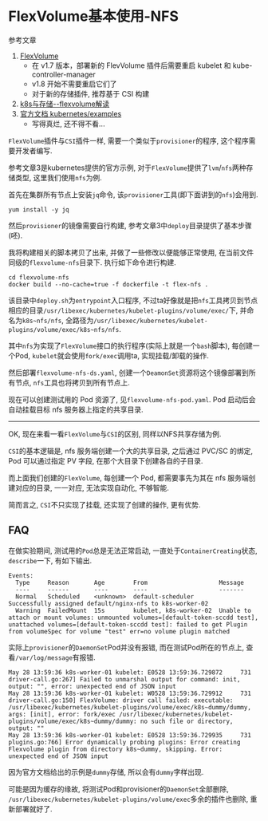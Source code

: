 # FlexVolume基本使用-NFS

参考文章

1. [FlexVolume](https://feisky.gitbooks.io/kubernetes/plugins/flex-volume.html)
    - 在 v1.7 版本，部署新的 FlevVolume 插件后需要重启 kubelet 和 kube-controller-manager
    - v1.8 开始不需要重启它们了
    - 对于新的存储插件, 推荐基于 CSI 构建
2. [k8s与存储--flexvolume解读](https://segmentfault.com/a/1190000020320771)
3. [官方文档 kubernetes/examples](https://github.com/kubernetes/examples/tree/master/staging/volumes/flexvolume)
    - 写得真烂, 还不得不看...

`FlexVolume`插件与`CSI`插件一样, 需要一个类似于`provisioner`的程序, 这个程序需要开发者编写.

参考文章3是kubernetes提供的官方示例, 对于`FlexVolume`提供了`lvm`/`nfs`两种存储类型, 这里我们使用`nfs`为例.

首先在集群所有节点上安装`jq`命令, 该`provisioner`工具(即下面讲到的`nfs`)会用到.

```
yum install -y jq
```

然后`provisioner`的镜像需要自行构建, 参考文章3中`deploy`目录提供了基本步骤(呸).

我将构建相关的脚本拷贝了出来, 并做了一些修改以便能够正常使用, 在当前文件同级的`flexvolume-nfs`目录下. 执行如下命令进行构建.

```
cd flexvolume-nfs
docker build --no-cache=true -f dockerfile -t flex-nfs .
```

该目录中`deploy.sh`为`entrypoint`入口程序, 不过ta好像就是把`nfs`工具拷贝到节点相应的目录`/usr/libexec/kubernetes/kubelet-plugins/volume/exec/`下, 并命名为`k8s~nfs/nfs`, 全路径为`/usr/libexec/kubernetes/kubelet-plugins/volume/exec/k8s~nfs/nfs`.

其中`nfs`为实现了`FlexVolume`接口的执行程序(实际上就是一个`bash`脚本), 每创建一个Pod, `kubelet`就会使用`fork/exec`调用ta, 实现挂载/卸载的操作.

然后部署`flexvolume-nfs-ds.yaml`, 创建一个`DeamonSet`资源将这个镜像部署到所有节点, `nfs`工具也将拷贝到所有节点上.

现在可以创建测试用的 Pod 资源了, 见`flexvolume-nfs-pod.yaml`. Pod 启动后会自动挂载目标 nfs 服务器上指定的共享目录.

------

OK, 现在来看一看`FlexVolume`与`CSI`的区别, 同样以NFS共享存储为例.

`CSI`的基本逻辑是, nfs 服务端创建一个大的共享目录, 之后通过 PVC/SC 的绑定, Pod 可以通过指定 PV 字段, 在那个大目录下创建各自的子目录.

而上面我们创建的`FlexVolume`, 每创建一个 Pod, 都需要事先为其在 nfs 服务端创建对应的目录, 一一对应, 无法实现自动化, 不够智能.

简而言之, `CSI`不只实现了挂载, 还实现了创建的操作, 更有优势.

## FAQ

在做实验期间, 测试用的`Pod`总是无法正常启动, 一直处于`ContainerCreating`状态, `describe`一下, 有如下输出.

```log
Events:
  Type     Reason       Age        From                    Message
  ----     ------       ----       ----                    -------
  Normal   Scheduled    <unknown>  default-scheduler       Successfully assigned default/nginx-nfs to k8s-worker-02
  Warning  FailedMount  15s        kubelet, k8s-worker-02  Unable to attach or mount volumes: unmounted volumes=[default-token-sccdd test], unattached volumes=[default-token-sccdd test]: failed to get Plugin from volumeSpec for volume "test" err=no volume plugin matched
```

实际上`provisioner`的`DaemonSet`Pod并没有报错, 而在测试Pod所在的节点上, 查看`/var/log/message`有报错.

```log
May 28 13:59:36 k8s-worker-01 kubelet: E0528 13:59:36.729872     731 driver-call.go:267] Failed to unmarshal output for command: init, output: "", error: unexpected end of JSON input
May 28 13:59:36 k8s-worker-01 kubelet: W0528 13:59:36.729912     731 driver-call.go:150] FlexVolume: driver call failed: executable: /usr/libexec/kubernetes/kubelet-plugins/volume/exec/k8s~dummy/dummy, args: [init], error: fork/exec /usr/libexec/kubernetes/kubelet-plugins/volume/exec/k8s~dummy/dummy: no such file or directory, output: ""
May 28 13:59:36 k8s-worker-01 kubelet: E0528 13:59:36.729935     731 plugins.go:766] Error dynamically probing plugins: Error creating Flexvolume plugin from directory k8s~dummy, skipping. Error: unexpected end of JSON input
```

因为官方文档给出的示例是`dummy`存储, 所以会有`dummy`字样出现. 

可能是因为缓存的缘故, 将测试Pod和provisioner的`DaemonSet`全部删除, `/usr/libexec/kubernetes/kubelet-plugins/volume/exec`多余的插件也删除, 重新部署就好了.
